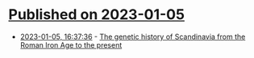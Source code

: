 # [Published on 2023-01-05](index.md)

* [2023-01-05, 16:37:36](https://news.ycombinator.com/item?id=34262412) - [The genetic history of Scandinavia from the Roman Iron Age to the present](https://www.cell.com/cell/fulltext/S0092-8674(22)01468-4)
